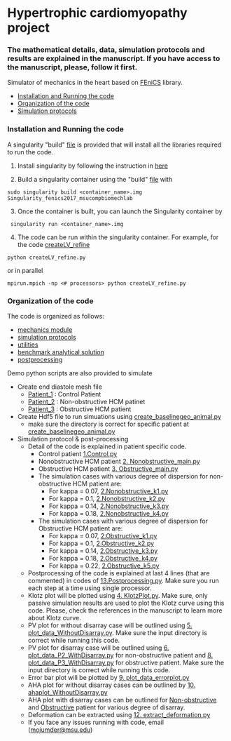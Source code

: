 # Hypertrophic cardiomyopathy project

### The mathematical details, data, simulation protocols and results are explained in the manuscript. If you have access to the manuscript, please, follow it first. 

Simulator of mechanics in the heart based on [FEniCS](https://fenicsproject.org/) library.

<!-- TOC -->
  - [Installation and Running the code](#installation-and-running-the-code)
  - [Organization of the code](#organization-of-the-code)
  - [Simulation protocols](#simulation-protocols)

<!-- /TOC -->

### Installation and Running the code
A singularity "build" [file](./SingularitY/Singularity_fenics2017_msucompbiomechlab) is provided that will install all the libraries required to run the code.

1. Install singularity by following the instruction in [here](https://sylabs.io/guides/3.5/admin-guide/installation.html)

2. Build a singularity container using the "build" [file](./SingularitY/Singularity_fenics2017_msucompbiomechlab) with
```
sudo singularity build <container_name>.img Singularity_fenics2017_msucompbiomechlab
```

3. Once the container is built, you can launch the Singularity container by
```
 singularity run <container_name>.img
```

4. The code can be run within the singularity container. For example, for the code [createLV_refine](./ed_mesh_create/Patient_1/createLV_refine.py)  
```
python createLV_refine.py
```
or in parallel
```
mpirun.mpich -np <# processors> python createLV_refine.py
```

### Organization of the code
The code is organized as follows:
- [mechanics module](./src2/mechanics)
- [simulation protocols](./src2/sim_protocols/README.md)
- [utilities](./src2/utils)
- [benchmark analytical solution](./src2/bmark_analytical)
- [postprocessing](./src2/postprocessing)

Demo python scripts are also provided to simulate
- Create end diastole mesh file 
  - [Patient_1](./ed_mesh_create/Patient_1/createLV_refine.py) : Control Patient
  - [Patient_2](./ed_mesh_create/Patient_2/createLV_refine.py) : Non-obstructive HCM patinet
  - [Patient_3](./ed_mesh_create/Patinet_3/createLV_refine.py) : Obstructive HCM patient
- Create Hdf5 file to run simuations using [create_baselinegeo_animal.py](./ed_mesh_create/create_baselinegeo_animal.py)
  - make sure the directory is correct for specific patient at [create_baselinegeo_animal.py](./ed_mesh_create/create_baselinegeo_animal.py)
- Simulation protocol & post-processing
  - Detail of the code is explained in patient specific code. 
    - Control patient [1.Control.py](./main/1.Control.py)
    - Nonobstructive HCM patient [2. Nonobstructive_main.py](./main/2.Nonobstructive_main.py)
    - Obstructive HCM patient [3. Obstructive_main.py](./main/3.Obstructive_main.py)
    - The simulation cases with various degree of dispersion for non-obstructive HCM patient are: 
        - For kappa = 0.07, [2.Nonobstructive_k1.py](./main/2.Nonobstructive_k1.py) 
        - For kappa = 0.1, [2.Nonobstructive_k2.py](./main/2.Nonobstructive_k2.py)        
        - For kappa = 0.14, [2.Nonobstructive_k3.py](./main/2.Nonobstructive_k3.py)
        - For kappa = 0.18, [2.Nonobstructive_k4.py](./main/2.Nonobstructive_k4.py)
    - The simulation cases with various degree of dispersion for Obstructive HCM patient are: 
        - For kappa = 0.07, [2.Obstructive_k1.py](./main/2.Obstructive_k1.py) 
        - For kappa = 0.1, [2.Obstructive_k2.py](./main/2.Obstructive_k2.py)        
        - For kappa = 0.14, [2.Obstructive_k3.py](./main/2.Obstructive_k3.py)
        - For kappa = 0.18, [2.Obstructive_k4.py](./main/2.Obstructive_k4.py)
        - For kappa = 0.22, [2.Obstructive_k5.py](./main/2.Obstructive_k5.py)
  - Postprocessing of the code is explained at last 4 lines (that are commented) in codes of [13.Postprocessing.py](./main/13.Postprocessing.py). Make sure you run each step at a time using single processor.
  - Klotz plot will be plotted using [4. KlotzPlot.py](/main/4.KlotzPlot.py). Make sure, only passive simulation results are used to plot the Klotz curve using this code. Please, check the references in the manuscript to learn more about Klotz curve. 
  - PV plot for without disarray case will be outlined using [ 5. plot_data_WithoutDisarray.py](./main/5.plot_data_WithoutDisarray.py). Make sure the input directory is correct while running this code. 
  - PV plot for disarray case will be outlined using [6. plot_data_P2_WithDisarray.py](./main/6.plot_data_P2_WithDisarray.py) for non-obstructive patient and [8. plot_data_P3_WithDisarray.py](./main/8.plot_data_P3_WithDisarray.py) for obstructive patient. Make sure the input directory is correct while running this code. 
  - Error bar plot will be plotted by [9. plot_data_errorplot.py](./main/9.plot_data_errorplot.py)
  - AHA plot for without disarray cases can be outlined by [10. ahaplot_WithoutDisarray.py](./main/10.ahaplot_WithoutDisarray.py)
  - AHA plot with disarray cases can be outlined for [Non-obstructive](./main/11.ahaplot_With_disarray_nonobstructive.py) and [Obstructive](./main/11.ahaplot_With_disarray_obstructive.py) patient for various degree of disarray.
  - Deformation can be extracted using [12. extract_deformation.py](/main/12.extract_deformation.py)
  - If you face any issues running with code, email (mojumder@msu.edu) 




